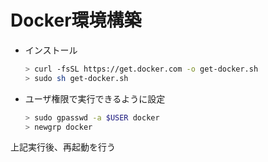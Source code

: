 # Docker環境構築

* インストール

    ``` bash
    > curl -fsSL https://get.docker.com -o get-docker.sh
    > sudo sh get-docker.sh
    ```

* ユーザ権限で実行できるように設定

    ``` bash
    > sudo gpasswd -a $USER docker
    > newgrp docker
    ```

上記実行後、再起動を行う
